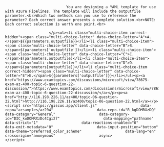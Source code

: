 <p class="card-text">
							
								You are designing a YAML template for use with Azure Pipelines. The template will include the outputfile parameter.<br>Which two methods can you use to reference the parameter? Each correct answer presents a complete solution.<br>NOTE: Each correct selection is worth one point.<br>
							
						</p><ul><li class="multi-choice-item correct-hidden"><span class="multi-choice-letter" data-choice-letter="A">A.</span>${{parameters.outputfile}}</li><li class="multi-choice-item"><span class="multi-choice-letter" data-choice-letter="B">B.</span>$(parameters['outputfile'])</li><li class="multi-choice-item"><span class="multi-choice-letter" data-choice-letter="C">C.</span>$(parameters.outputfile)</li><li class="multi-choice-item"><span class="multi-choice-letter" data-choice-letter="D">D.</span>$(parameters[outputfile])</li><li class="multi-choice-item correct-hidden"><span class="multi-choice-letter" data-choice-letter="E">E.</span>${{parameters['outputfile']}}</li></ul><p><a href="https://www.examtopics.com/discussions/microsoft/view/78675-exam-az-400-topic-6-question-22-discussion/">https://www.examtopics.com/discussions/microsoft/view/78675-exam-az-400-topic-6-question-22-discussion/</a></p><p><a href="http://116.198.226.11/az400/topic-06-question-22.html">http://116.198.226.11/az400/topic-06-question-22.html</a></p><script src="https://giscus.app/client.js"                    data-repo="azsamples/az204"                    data-repo-id="R_kgDOMRXzDQ"                    data-category="General"                    data-category-id="DIC_kwDOMRXzDc4Cgi27"                    data-mapping="pathname"                    data-strict="1"                    data-reactions-enabled="0"                    data-emit-metadata="0"                    data-input-position="bottom"                    data-theme="preferred_color_scheme"                    data-lang="en"                    crossorigin="anonymous"                    async>                    </script>